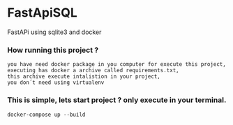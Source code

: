# FastApiSQL
FastAPi using sqlite3 and docker

### How running this project ?
    you have need docker package in you computer for execute this project, 
    executing has docker a archive called requirements.txt, 
    this archive execute intalistion in your project, 
    you don´t need using virtualenv
    
### This is simple, lets start project ? only execute in your terminal.
    docker-compose up --build
